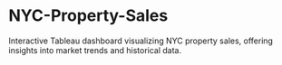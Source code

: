 # NYC-Property-Sales
Interactive Tableau dashboard visualizing NYC property sales, offering insights into market trends and historical data.
